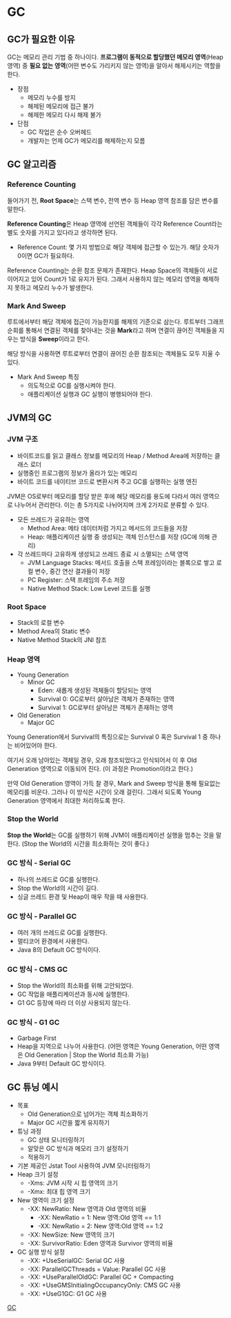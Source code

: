 # GC

## GC가 필요한 이유
GC는 메모리 관리 기법 중 하나이다. <b>프로그램이 동적으로 할당했던 메모리 영역</b>(Heap 영역) 중 <b>필요 없는 영역</b>(어떤 변수도 가리키지 않는 영역)을 알아서 해제시키는 역할을 한다.   

* 장점
    * 메모리 누수를 방지
    * 해제된 메모리에 접근 불가
    * 해제한 메모리 다시 해제 불가
* 단점
    * GC 작업은 순수 오버헤드
    * 개발자는 언제 GC가 메모리를 해제하는지 모름   

## GC 알고리즘
### Reference Counting
들어가기 전, <b>Root Space</b>는 스택 변수, 전역 변수 등 Heap 영역 참조를 담은 변수를 말한다.   

<b>Reference Counting</b>은 Heap 영역에 선언된 객체들이 각각 Reference Count라는 별도 숫자를 가지고 있다라고 생각하면 된다.   

* Reference Count: 몇 가지 방법으로 해당 객체에 접근할 수 있는가. 해당 숫자가 0이면 GC가 필요하다.   

Reference Counting는 순환 참조 문제가 존재한다. Heap Space의 객체들이 서로 이어지고 있어 Count가 1로 유지가 된다. 그래서 사용하지 않는 메모리 영역을 해제하지 못하고 메모리 누수가 발생한다.

### Mark And Sweep
루트에서부터 해당 객체에 접근이 가능한지를 해제의 기준으로 삼는다. 루트부터 그래프 순회를 통해서 연결된 객체를 찾아내는 것을 <b>Mark</b>라고 하며 연결이 끊어진 객체들을 지우는 방식을 <b>Sweep</b>이라고 한다.   

해당 방식을 사용하면 루트로부터 연결이 끊어진 순환 참조되는 객체들도 모두 지울 수 있다.

* Mark And Sweep 특징
    * 의도적으로 GC를 실행시켜야 한다.
    * 애플리케이션 실행과 GC 실행이 병행되어야 한다.   

## JVM의 GC
### JVM 구조
* 바이트코드를 읽고 클래스 정보를 메모리의 Heap / Method Area에 저장하는 클래스 로더
* 실행중인 프로그램의 정보가 올라가 있는 메모리
* 바이트 코드를 네이티브 코드로 변환시켜 주고 GC를 실행하는 실행 엔진   

JVM은 OS로부터 메모리를 할당 받은 후에 해당 메모리를 용도에 다라서 여러 영역으로 나누어서 관리한다. 이는 총 5가지로 나뉘어지며 크게 2가지로 분류할 수 있다.   

* 모든 쓰레드가 공유하는 영역
    * Method Area: 메타 데이터처럼 가지고 메서드의 코드들을 저장
    * Heap: 애플리케이션 실행 중 생성되는 객체 인스턴스를 저장 (GC에 의해 관리)
* 각 쓰레드마다 고유하게 생성되고 쓰레드 종료 시 소멸되는 스택 영역
    * JVM Language Stacks: 메서드 호출을 스택 프레임이라는 블록으로 쌓고 로컬 변수, 중간 연산 결과들이 저장
    * PC Register: 스택 프레임의 주소 저장
    * Native Method Stack: Low Level 코드를 실행   

### Root Space
* Stack의 로컬 변수
* Method Area의 Static 변수
* Native Method Stack의 JNI 참조

### Heap 영역
* Young Generation
    * Minor GC
        * Eden: 새롭게 생성된 객체들이 할당되는 영역
        * Survival 0: GC로부터 살아남은 객체가 존재하는 영역
        * Survival 1: GC로부터 살아남은 객체가 존재하는 영역
* Old Generation
    * Major GC   

Young Generation에서 Survival의 특징으로는 Survival 0 혹은 Survival 1 중 하나는 비어있어야 한다.   

여기서 오래 남아있는 객체일 경우, 오래 참조되었다고 인식되어서 이 후 Old Generation 영역으로 이동되어 진다. (이 과정은 Promotion이라고 한다.)   

만약 Old Generation 영역이 가득 찰 경우, Mark and Sweep 방식을 통해 필요없는 메모리를 비운다. 그러나 이 방식은 시간이 오래 걸린다. 그래서 되도록 Young Generation 영역에서 최대한 처리하도록 한다.   

### Stop the World
<b>Stop the World</b>는 GC를 실행하기 위해 JVM이 애플리케이션 실행을 멈추는 것을 말한다. (Stop the World의 시간을 최소화하는 것이 좋다.)   

### GC 방식 - Serial GC
* 하나의 쓰레드로 GC를 실행한다.
* Stop the World의 시간이 길다.
* 싱글 쓰레드 환경 및 Heap이 매우 작을 때 사용한다.   

### GC 방식 - Parallel GC
* 여러 개의 쓰레드로 GC를 실행한다.
* 멀티코어 환경에서 사용한다.
* Java 8의 Default GC 방식이다.   

### GC 방식 - CMS GC
* Stop the World의 최소화를 위해 고안되었다.
* GC 작업을 애플리케이션과 동시에 실행한다.
* G1 GC 등장에 따라 더 이상 사용되지 않는다.   

### GC 방식 - G1 GC
* Garbage First
* Heap을 지역으로 나누어 사용한다. (어떤 영역은 Young Generation, 어떤 영역은 Old Generation | Stop the World 최소화 가능)
* Java 9부터 Default GC 방식이다.   

## GC 튜닝 예시
* 목표
    * Old Generation으로 넘어가는 객체 최소화하기
    * Major GC 시간을 짧게 유지하기
* 튜닝 과정
    * GC 상태 모니터링하기
    * 알맞은 GC 방식과 메모리 크기 설정하기
    * 적용하기
* 기본 제공인 Jstat Tool 사용하여 JVM 모니터링하기
* Heap 크기 설정
    * -Xms: JVM 시작 시 힙 영역의 크기
    * -Xmx: 최대 힙 영역 크기
* New 영역이 크기 설정
    * -XX: NewRatio: New 영역과 Old 영역의 비율
        * -XX: NewRatio = 1: New 영역:Old 영역 == 1:1
        * -XX: NewRatio = 2: New 영역:Old 영역 == 1:2
    * -XX: NewSize: New 영역의 크기
    * -XX: SurvivorRatio: Eden 영역과 Survivor 영역의 비율
* GC 실행 방식 설정
    * -XX: +UseSerialGC: Serial GC 사용
    * -XX: ParallelGCThreads = Value: Parallel GC 사용
    * -XX: +UseParallelOldGC: Parallel GC + Compacting
    * -XX: +UseGMSInitialingOccupancyOnly: CMS GC 사용
    * -XX: +UseG1GC: G1 GC 사용

[GC](https://www.youtube.com/watch?v=FMUpVA0Vvjw)